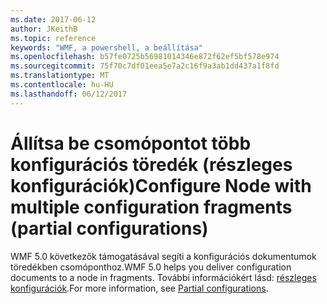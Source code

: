 ```yaml
---
ms.date: 2017-06-12
author: JKeithB
ms.topic: reference
keywords: "WMF, a powershell, a beállítása"
ms.openlocfilehash: b57fe0725b56981014346e872f62ef5bf578e974
ms.sourcegitcommit: 75f70c7df01eea5e7a2c16f9a3ab1dd437a1f8fd
ms.translationtype: MT
ms.contentlocale: hu-HU
ms.lasthandoff: 06/12/2017
---
```

# <a name="configure-node-with-multiple-configuration-fragments-partial-configurations"></a><span data-ttu-id="3b788-102">Állítsa be csomópontot több konfigurációs töredék (részleges konfigurációk)</span><span class="sxs-lookup"><span data-stu-id="3b788-102">Configure Node with multiple configuration fragments (partial configurations)</span></span>

<span data-ttu-id="3b788-103">WMF 5.0 következők támogatásával segíti a konfigurációs dokumentumok töredékben csomóponthoz.</span><span class="sxs-lookup"><span data-stu-id="3b788-103">WMF 5.0 helps you deliver configuration documents to a node in fragments.</span></span> <span data-ttu-id="3b788-104">További információkért lásd: [részleges konfigurációk](https://msdn.microsoft.com/powershell/dsc/partialconfigs).</span><span class="sxs-lookup"><span data-stu-id="3b788-104">For more information, see [Partial configurations](https://msdn.microsoft.com/powershell/dsc/partialconfigs).</span></span>

